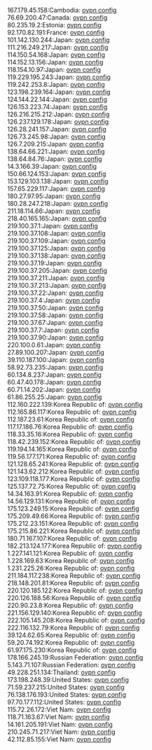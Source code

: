 167.179.45.158:Cambodia: [ovpn config](vpn/167_179_45_158.ovpn)  
76.69.200.47:Canada: [ovpn config](vpn/76_69_200_47.ovpn)  
80.235.19.2:Estonia: [ovpn config](vpn/80_235_19_2.ovpn)  
92.170.82.191:France: [ovpn config](vpn/92_170_82_191.ovpn)  
101.142.130.244:Japan: [ovpn config](vpn/101_142_130_244.ovpn)  
111.216.249.217:Japan: [ovpn config](vpn/111_216_249_217.ovpn)  
114.150.54.168:Japan: [ovpn config](vpn/114_150_54_168.ovpn)  
114.152.13.156:Japan: [ovpn config](vpn/114_152_13_156.ovpn)  
118.154.10.97:Japan: [ovpn config](vpn/118_154_10_97.ovpn)  
119.229.195.243:Japan: [ovpn config](vpn/119_229_195_243.ovpn)  
119.242.253.8:Japan: [ovpn config](vpn/119_242_253_8.ovpn)  
123.198.239.164:Japan: [ovpn config](vpn/123_198_239_164.ovpn)  
124.144.22.144:Japan: [ovpn config](vpn/124_144_22_144.ovpn)  
126.153.223.74:Japan: [ovpn config](vpn/126_153_223_74.ovpn)  
126.216.215.212:Japan: [ovpn config](vpn/126_216_215_212.ovpn)  
126.237.129.178:Japan: [ovpn config](vpn/126_237_129_178.ovpn)  
126.28.241.157:Japan: [ovpn config](vpn/126_28_241_157.ovpn)  
126.73.245.98:Japan: [ovpn config](vpn/126_73_245_98.ovpn)  
126.7.209.215:Japan: [ovpn config](vpn/126_7_209_215.ovpn)  
138.64.66.221:Japan: [ovpn config](vpn/138_64_66_221.ovpn)  
138.64.84.76:Japan: [ovpn config](vpn/138_64_84_76.ovpn)  
14.3.166.39:Japan: [ovpn config](vpn/14_3_166_39.ovpn)  
150.66.124.153:Japan: [ovpn config](vpn/150_66_124_153.ovpn)  
153.129.103.138:Japan: [ovpn config](vpn/153_129_103_138.ovpn)  
157.65.229.117:Japan: [ovpn config](vpn/157_65_229_117.ovpn)  
180.27.97.95:Japan: [ovpn config](vpn/180_27_97_95.ovpn)  
180.28.247.218:Japan: [ovpn config](vpn/180_28_247_218.ovpn)  
211.18.114.66:Japan: [ovpn config](vpn/211_18_114_66.ovpn)  
218.40.165.165:Japan: [ovpn config](vpn/218_40_165_165.ovpn)  
219.100.37.1:Japan: [ovpn config](vpn/219_100_37_1.ovpn)  
219.100.37.108:Japan: [ovpn config](vpn/219_100_37_108.ovpn)  
219.100.37.109:Japan: [ovpn config](vpn/219_100_37_109.ovpn)  
219.100.37.125:Japan: [ovpn config](vpn/219_100_37_125.ovpn)  
219.100.37.138:Japan: [ovpn config](vpn/219_100_37_138.ovpn)  
219.100.37.19:Japan: [ovpn config](vpn/219_100_37_19.ovpn)  
219.100.37.205:Japan: [ovpn config](vpn/219_100_37_205.ovpn)  
219.100.37.211:Japan: [ovpn config](vpn/219_100_37_211.ovpn)  
219.100.37.213:Japan: [ovpn config](vpn/219_100_37_213.ovpn)  
219.100.37.22:Japan: [ovpn config](vpn/219_100_37_22.ovpn)  
219.100.37.4:Japan: [ovpn config](vpn/219_100_37_4.ovpn)  
219.100.37.50:Japan: [ovpn config](vpn/219_100_37_50.ovpn)  
219.100.37.58:Japan: [ovpn config](vpn/219_100_37_58.ovpn)  
219.100.37.67:Japan: [ovpn config](vpn/219_100_37_67.ovpn)  
219.100.37.7:Japan: [ovpn config](vpn/219_100_37_7.ovpn)  
219.100.37.90:Japan: [ovpn config](vpn/219_100_37_90.ovpn)  
220.100.0.61:Japan: [ovpn config](vpn/220_100_0_61.ovpn)  
27.89.100.207:Japan: [ovpn config](vpn/27_89_100_207.ovpn)  
39.110.187.100:Japan: [ovpn config](vpn/39_110_187_100.ovpn)  
58.92.73.235:Japan: [ovpn config](vpn/58_92_73_235.ovpn)  
60.134.8.237:Japan: [ovpn config](vpn/60_134_8_237.ovpn)  
60.47.40.178:Japan: [ovpn config](vpn/60_47_40_178.ovpn)  
60.71.14.202:Japan: [ovpn config](vpn/60_71_14_202.ovpn)  
61.86.255.25:Japan: [ovpn config](vpn/61_86_255_25.ovpn)  
112.160.222.139:Korea Republic of: [ovpn config](vpn/112_160_222_139.ovpn)  
112.165.86.117:Korea Republic of: [ovpn config](vpn/112_165_86_117.ovpn)  
112.187.23.61:Korea Republic of: [ovpn config](vpn/112_187_23_61.ovpn)  
117.17.186.76:Korea Republic of: [ovpn config](vpn/117_17_186_76.ovpn)  
118.33.35.16:Korea Republic of: [ovpn config](vpn/118_33_35_16.ovpn)  
118.42.239.152:Korea Republic of: [ovpn config](vpn/118_42_239_152.ovpn)  
119.194.14.165:Korea Republic of: [ovpn config](vpn/119_194_14_165.ovpn)  
119.56.177.171:Korea Republic of: [ovpn config](vpn/119_56_177_171.ovpn)  
121.128.65.241:Korea Republic of: [ovpn config](vpn/121_128_65_241.ovpn)  
121.143.62.212:Korea Republic of: [ovpn config](vpn/121_143_62_212.ovpn)  
123.109.118.177:Korea Republic of: [ovpn config](vpn/123_109_118_177.ovpn)  
125.137.72.75:Korea Republic of: [ovpn config](vpn/125_137_72_75.ovpn)  
14.34.163.91:Korea Republic of: [ovpn config](vpn/14_34_163_91.ovpn)  
14.56.129.131:Korea Republic of: [ovpn config](vpn/14_56_129_131.ovpn)  
175.123.249.15:Korea Republic of: [ovpn config](vpn/175_123_249_15.ovpn)  
175.209.49.66:Korea Republic of: [ovpn config](vpn/175_209_49_66.ovpn)  
175.212.23.151:Korea Republic of: [ovpn config](vpn/175_212_23_151.ovpn)  
175.215.86.221:Korea Republic of: [ovpn config](vpn/175_215_86_221.ovpn)  
180.71.167.107:Korea Republic of: [ovpn config](vpn/180_71_167_107.ovpn)  
182.213.124.177:Korea Republic of: [ovpn config](vpn/182_213_124_177.ovpn)  
1.227.141.121:Korea Republic of: [ovpn config](vpn/1_227_141_121.ovpn)  
1.228.169.63:Korea Republic of: [ovpn config](vpn/1_228_169_63.ovpn)  
1.231.225.26:Korea Republic of: [ovpn config](vpn/1_231_225_26.ovpn)  
211.184.117.238:Korea Republic of: [ovpn config](vpn/211_184_117_238.ovpn)  
218.148.201.81:Korea Republic of: [ovpn config](vpn/218_148_201_81.ovpn)  
220.120.185.122:Korea Republic of: [ovpn config](vpn/220_120_185_122.ovpn)  
220.126.188.56:Korea Republic of: [ovpn config](vpn/220_126_188_56.ovpn)  
220.90.23.8:Korea Republic of: [ovpn config](vpn/220_90_23_8.ovpn)  
221.156.129.140:Korea Republic of: [ovpn config](vpn/221_156_129_140.ovpn)  
222.105.145.208:Korea Republic of: [ovpn config](vpn/222_105_145_208.ovpn)  
222.116.132.79:Korea Republic of: [ovpn config](vpn/222_116_132_79.ovpn)  
39.124.62.65:Korea Republic of: [ovpn config](vpn/39_124_62_65.ovpn)  
59.20.74.192:Korea Republic of: [ovpn config](vpn/59_20_74_192.ovpn)  
61.97.175.230:Korea Republic of: [ovpn config](vpn/61_97_175_230.ovpn)  
178.166.245.19:Russian Federation: [ovpn config](vpn/178_166_245_19.ovpn)  
5.143.71.107:Russian Federation: [ovpn config](vpn/5_143_71_107.ovpn)  
49.228.251.134:Thailand: [ovpn config](vpn/49_228_251_134.ovpn)  
173.198.248.39:United States: [ovpn config](vpn/173_198_248_39.ovpn)  
71.59.237.215:United States: [ovpn config](vpn/71_59_237_215.ovpn)  
76.138.176.193:United States: [ovpn config](vpn/76_138_176_193.ovpn)  
97.70.177.112:United States: [ovpn config](vpn/97_70_177_112.ovpn)  
115.72.26.172:Viet Nam: [ovpn config](vpn/115_72_26_172.ovpn)  
118.71.163.67:Viet Nam: [ovpn config](vpn/118_71_163_67.ovpn)  
14.161.205.191:Viet Nam: [ovpn config](vpn/14_161_205_191.ovpn)  
210.245.71.217:Viet Nam: [ovpn config](vpn/210_245_71_217.ovpn)  
42.112.85.155:Viet Nam: [ovpn config](vpn/42_112_85_155.ovpn)  
